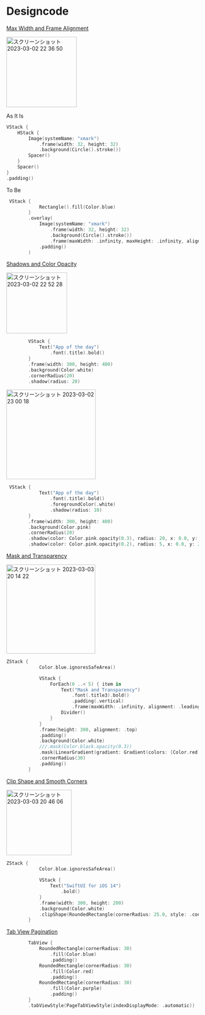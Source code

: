 # Designcode

[Max Width and Frame Alignment](https://designcode.io/swiftui-handbook-max-width-and-frame-alignment)

<img width="184" alt="スクリーンショット 2023-03-02 22 36 50" src="https://user-images.githubusercontent.com/47273077/222443899-8a11a3c8-f104-4a07-854d-1b9399db4667.png">

As It Is
```swift
VStack {
	HStack {
		Image(systemName: "xmark")
			.frame(width: 32, height: 32)
			.background(Circle().stroke())
		Spacer()
	}
	Spacer()
}
.padding()
```

To Be
```swift
 VStack {
            Rectangle().fill(Color.blue)
        }
        .overlay(
            Image(systemName: "xmark")
                .frame(width: 32, height: 32)
                .background(Circle().stroke())
                .frame(maxWidth: .infinity, maxHeight: .infinity, alignment: .topTrailing)
            .padding()
        )
```

[Shadows and Color Opacity](https://designcode.io/swiftui-handbook-shadows-and-color-opacity)

<img width="159" alt="スクリーンショット 2023-03-02 22 52 28" src="https://user-images.githubusercontent.com/47273077/222447514-8049d407-0d0e-4950-a6f7-8fcc91c53815.png">

```swift
        VStack {
            Text("App of the day")
                .font(.title).bold()
        }
        .frame(width: 300, height: 400)
        .background(Color.white)
        .cornerRadius(20)
        .shadow(radius: 20)
```

<img width="234" alt="スクリーンショット 2023-03-02 23 00 18" src="https://user-images.githubusercontent.com/47273077/222449686-dd9abe97-9631-41f8-9cbc-1f81be4d6d07.png">

```swift
 VStack {
            Text("App of the day")
                .font(.title).bold()
                .foregroundColor(.white)
                .shadow(radius: 10)
        }
        .frame(width: 300, height: 400)
        .background(Color.pink)
        .cornerRadius(20)
        .shadow(color: Color.pink.opacity(0.3), radius: 20, x: 0.0, y: 10.0)
        .shadow(color: Color.pink.opacity(0.2), radius: 5, x: 0.0, y: 2.0)
```

[Mask and Transparency](https://designcode.io/swiftui-handbook-mask-and-transparency)

<img width="233" alt="スクリーンショット 2023-03-03 20 14 22" src="https://user-images.githubusercontent.com/47273077/222706468-4788565c-04df-4788-a021-08d08d0acf45.png">

```swift
ZStack {
            Color.blue.ignoresSafeArea()

            VStack {
                ForEach(0 ..< 5) { item in
                    Text("Mask and Transparency")
                        .font(.title3).bold()
                        .padding(.vertical)
                        .frame(maxWidth: .infinity, alignment: .leading)
                    Divider()
                }
            }
            .frame(height: 300, alignment: .top)
            .padding()
            .background(Color.white)
            ///.mask(Color.black.opacity(0.3))
            .mask(LinearGradient(gradient: Gradient(colors: [Color.red, Color.red, Color.blue.opacity(0.2)]), startPoint: .top, endPoint: .bottom))
            .cornerRadius(30)
            .padding()
        }
```

[Clip Shape and Smooth Corners](https://designcode.io/swiftui-handbook-clip-shape)

<img width="171" alt="スクリーンショット 2023-03-03 20 46 06" src="https://user-images.githubusercontent.com/47273077/222712504-fe7812bd-e625-4786-b8d8-f47846d7b8b3.png">

```swift
ZStack {
            Color.blue.ignoresSafeArea()
            
            VStack {
                Text("SwiftUI for iOS 14")
                    .bold()
            }
            .frame(width: 300, height: 200)
            .background(Color.white)
            .clipShape(RoundedRectangle(cornerRadius: 25.0, style: .continuous))
        }
```

[Tab View Pagination](https://designcode.io/swiftui-handbook-tab-view-pagination)
```swift
        TabView {
            RoundedRectangle(cornerRadius: 30)
                .fill(Color.blue)
                .padding()
            RoundedRectangle(cornerRadius: 30)
                .fill(Color.red)
                .padding()
            RoundedRectangle(cornerRadius: 30)
                .fill(Color.purple)
                .padding()
        }
        .tabViewStyle(PageTabViewStyle(indexDisplayMode: .automatic))
```
